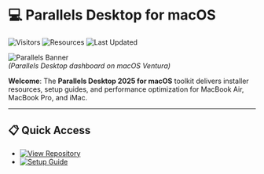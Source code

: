 # 💻 Parallels Desktop for macOS

![Visitors](https://img.shields.io/badge/Visitors-870K+-ff9f43)
![Resources](https://img.shields.io/badge/Resources-510K+-6ab04c)
![Last Updated](https://img.shields.io/badge/Last_Updated-Sep_2025-3498db)

![Parallels Banner](https://www.parallels.com/static/pl/fileadmin/res/img/pd/2024/trial/pd20-trial-1.png)  
*(Parallels Desktop dashboard on macOS Ventura)*  

**Welcome**: The **Parallels Desktop 2025 for macOS** toolkit delivers installer resources, setup guides, and performance optimization for MacBook Air, MacBook Pro, and iMac.  

---

## 📋 Quick Access  
- [![View Repository](https://img.shields.io/badge/View_Repository-NOW-blueviolet)](https://github.com/Parallels-Desktop/parallels-desktop-macos)  
- [![Setup Guide](https://img.shields.io/badge/Setup-Guide-blueviolet)](https://github.com/Parallels-Desktop/parallels-desktop-macos)  

